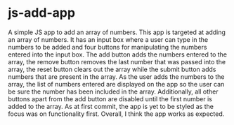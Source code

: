 # js-add-app
A simple JS app to add an array of numbers.
This app is targeted at adding an array of numbers. It has an input box where a user can type in the numbers to be added and four buttons for manipulating the numbers entered into the input box. The add button adds the numbers entered to the array, the remove button removes the last number that was passed into the array, the reset button clears out the array while the submit button adds numbers that are present in the array.
As the user adds the numbers to the array, the list of numbers entered are displayed on the app so the user can be sure the number has been included in the array. Additionally, all other buttons apart from the add button are disabled until the first number is added to the array. 
As at first commit, the app is yet to be styled as the focus was on functionality first. Overall, I think the app works as expected.
